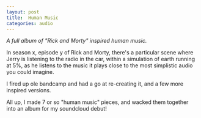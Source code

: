 ```yaml
---
layout: post
title:  Human Music
categories: audio
---
```


*A full album of "Rick and Morty" inspired human music.*

In season x, episode y of Rick and Morty, there's a particular scene where Jerry is listening to the radio in the car, within a simulation of earth running at 5%, as he listens to the music it plays close to the most simplistic audio you could imagine.

I fired up ole bandcamp and had a go at re-creating it, and a few more inspired versions.

All up, I made 7 or so "human music" pieces, and wacked them together into an album for my soundcloud debut!

[]()
